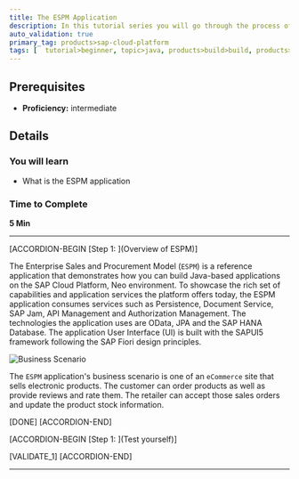```yaml
---
title: The ESPM Application
description: In this tutorial series you will go through the process of developing a Java-based e-commerce application on SAP Cloud Platform. A reference app is used in order to demonstrate the development steps. The tutorials start with the basics and gradually build upon the functionality of the application.
auto_validation: true
primary_tag: products>sap-cloud-platform
tags: [  tutorial>beginner, topic>java, products>build>build, products>sap-cloud-platform  ]
---
```


## Prerequisites  
 - **Proficiency:** intermediate

## Details


### You will learn  
- What is the ESPM application

### Time to Complete
**5 Min**

---
[ACCORDION-BEGIN [Step 1: ](Overview of ESPM)]

The Enterprise Sales and Procurement Model (`ESPM`) is a reference application that demonstrates how you can build Java-based applications on the SAP Cloud Platform, Neo environment. To showcase the rich set of capabilities and application services the platform offers today, the ESPM application consumes services such as Persistence, Document Service, SAP Jam, API Management and Authorization Management. The technologies the application uses are OData, JPA and the SAP HANA Database. The application User Interface (UI) is built with the SAPUI5 framework following the SAP Fiori design principles.

![Business Scenario](ESPM-business-scenario.jpg)

 The `ESPM` application's business scenario is one of an `eCommerce` site that sells electronic products. The customer can order products as well as provide reviews and rate them. The retailer can accept those sales orders and update the product stock information.

[DONE]
[ACCORDION-END]


[ACCORDION-BEGIN [Step 1: ](Test yourself)]


[VALIDATE_1]
[ACCORDION-END]





---
